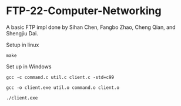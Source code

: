 # FTP-22-Computer-Networking

A basic FTP impl done by Sihan Chen, Fangbo Zhao, Cheng Qian, and Shengjiu Dai.

Setup in linux

`make`

Set up in Windows

`gcc -c command.c util.c client.c -std=c99`

`gcc -o client.exe util.o command.o client.o`

`./client.exe`
